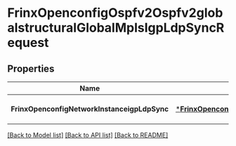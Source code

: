 # FrinxOpenconfigOspfv2Ospfv2globalstructuralGlobalMplsIgpLdpSyncRequest

## Properties
Name | Type | Description | Notes
------------ | ------------- | ------------- | -------------
**FrinxOpenconfigNetworkInstanceigpLdpSync** | [***FrinxOpenconfigOspfv2Ospfv2globalstructuralGlobalMplsIgpLdpSync**](frinx.openconfig.ospfv2.ospfv2globalstructural.global.mpls.IgpLdpSync.md) |  | [optional] [default to null]

[[Back to Model list]](../README.md#documentation-for-models) [[Back to API list]](../README.md#documentation-for-api-endpoints) [[Back to README]](../README.md)


